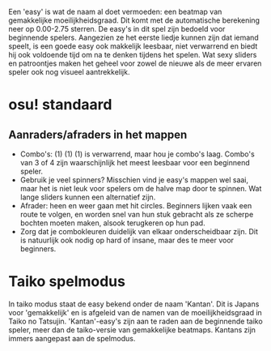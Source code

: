 Een 'easy' is wat de naam al doet vermoeden: een beatmap van gemakkelijke moeilijkheidsgraad. Dit komt met de automatische berekening neer op 0.00-2.75 sterren. De easy's in dit spel zijn bedoeld voor beginnende spelers. Aangezien ze het eerste liedje kunnen zijn dat iemand speelt, is een goede easy ook makkelijk leesbaar, niet verwarrend en biedt hij ook voldoende tijd om na te denken tijdens het spelen. Wat sexy sliders en patroontjes maken het geheel voor zowel de nieuwe als de meer ervaren speler ook nog visueel aantrekkelijk.

osu! standaard
==============

Aanraders/afraders in het mappen
--------------------------------

-   Combo's: (1) (1) (1) is verwarrend, maar hou je combo's laag. Combo's van 3 of 4 zijn waarschijnlijk het meest leesbaar voor een beginnend speler.
-   Gebruik je veel spinners? Misschien vind je easy's mappen wel saai, maar het is niet leuk voor spelers om de halve map door te spinnen. Wat lange sliders kunnen een alternatief zijn.
-   Afrader: heen en weer gaan met hit circles. Beginners lijken vaak een route te volgen, en worden snel van hun stuk gebracht als ze scherpe bochten moeten maken, alsook terugkeren op hun pad.
-   Zorg dat je combokleuren duidelijk van elkaar onderscheidbaar zijn. Dit is natuurlijk ook nodig op hard of insane, maar des te meer voor beginners.

Taiko spelmodus
===============

In taiko modus staat de easy bekend onder de naam 'Kantan'. Dit is Japans voor 'gemakkelijk' en is afgeleid van de namen van de moeilijkheidsgraad in Taiko no Tatsujin. 'Kantan'-easy's zijn aan te raden aan de beginnende taiko speler, meer dan de taiko-versie van gemakkelijke beatmaps. Kantans zijn immers aangepast aan de spelmodus.
